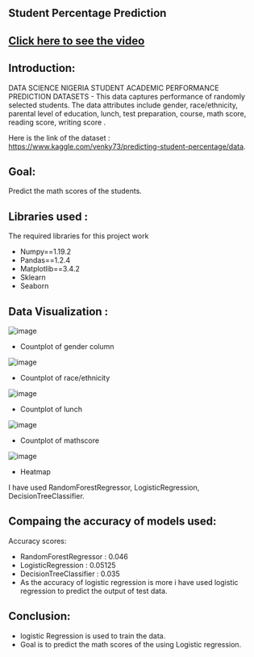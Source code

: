 ## Student Percentage Prediction
## [Click here to see the video](https://drive.google.com/file/d/1mrPhmPzyJw19uZDt_WrSOuo1zXAeAljE/view?usp=sharing)
## Introduction:

DATA SCIENCE NIGERIA STUDENT ACADEMIC PERFORMANCE PREDICTION DATASETS - This data captures performance of randomly selected students. The data attributes include gender, race/ethnicity, parental level of education, lunch, test preparation, course, math score, reading score, writing score .

Here is the link of the dataset : https://www.kaggle.com/venky73/predicting-student-percentage/data.

## Goal:
Predict the math scores of the students.

## Libraries used :
The required libraries for this project work
- Numpy==1.19.2
- Pandas==1.2.4
- Matplotlib==3.4.2
- Sklearn
- Seaborn

## Data Visualization :
![image](https://user-images.githubusercontent.com/79050917/143474948-efea9eca-2d7c-4e25-ac94-435cedb3017a.png)
- Countplot of gender column

![image](https://user-images.githubusercontent.com/79050917/143475021-ad92e6f6-c8e1-41dd-82d8-4a691c8afcc1.png)
- Countplot of race/ethnicity

![image](https://user-images.githubusercontent.com/79050917/143475118-844b9457-54fb-4404-8313-ca7c1371764c.png)
- Countplot of lunch

![image](https://user-images.githubusercontent.com/79050917/143475163-c37392a3-956c-4394-801b-52a9e33ef12a.png)
- Countplot of mathscore

![image](https://user-images.githubusercontent.com/79050917/143475222-abb603de-fe70-48a0-8f48-b1c249f46069.png)
- Heatmap 






I have used RandomForestRegressor, LogisticRegression, DecisionTreeClassifier.

## Compaing the accuracy of models used:
Accuracy scores:
- RandomForestRegressor : 0.046
- LogisticRegression : 0.05125
- DecisionTreeClassifier : 0.035
- As the accuracy of logistic regression is more i have used logistic regression to predict the output of test data.

## Conclusion:
- logistic Regression is used to train the data.
- Goal is to predict the math scores of the using Logistic regression.






